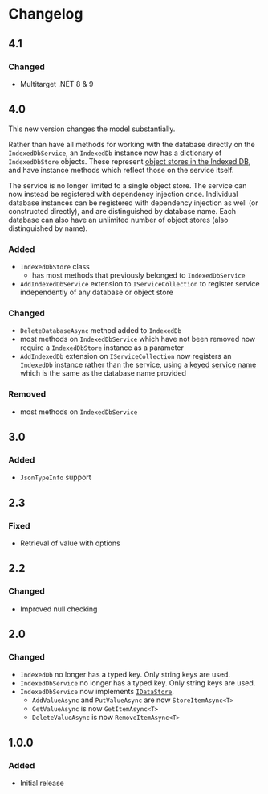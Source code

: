 # Changelog

## 4.1
### Changed
- Multitarget .NET 8 & 9

## 4.0
This new version changes the model substantially.

Rather than have all methods for working with the database directly on the `IndexedDbService`, an `IndexedDb` instance now has a dictionary of `IndexedDbStore` objects. These represent [object stores in the Indexed DB](https://developer.mozilla.org/en-US/docs/Web/API/IDBObjectStore), and have instance methods which reflect those on the service itself.

The service is no longer limited to a single object store. The service can now instead be registered with dependency injection once. Individual database instances can be registered with dependency injection as well (or constructed directly), and are distinguished by database name. Each database can also have an unlimited number of object stores (also distinguished by name).
### Added
- `IndexedDbStore` class
  - has most methods that previously belonged to `IndexedDbService`
- `AddIndexedDbService` extension to `IServiceCollection` to register service independently of any database or object store
### Changed
- `DeleteDatabaseAsync` method added to `IndexedDb`
- most methods on `IndexedDbService` which have not been removed now require a `IndexedDbStore` instance as a parameter
- `AddIndexedDb` extension on `IServiceCollection` now registers an `IndexedDb` instance rather than the service, using a [keyed service name](https://learn.microsoft.com/en-us/aspnet/core/fundamentals/dependency-injection#keyed-services) which is the same as the database name provided
### Removed
- most methods on `IndexedDbService`

## 3.0
### Added
- `JsonTypeInfo` support

## 2.3
### Fixed
- Retrieval of value with options

## 2.2
### Changed
- Improved null checking

## 2.0
### Changed
- `IndexedDb` no longer has a typed key. Only string keys are used.
- `IndexedDbService` no longer has a typed key. Only string keys are used.
- `IndexedDbService` now implements [`IDataStore`](https://github.com/Tavenem/DataStore).
  - `AddValueAsync` and `PutValueAsync` are now `StoreItemAsync<T>`
  - `GetValueAsync` is now `GetItemAsync<T>`
  - `DeleteValueAsync` is now `RemoveItemAsync<T>`

## 1.0.0
### Added
- Initial release